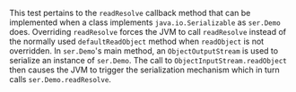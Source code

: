 [//]: # (MAIN: ser.Demo)
This test pertains to the ```readResolve``` callback method that can be implemented when a class
implements ```java.io.Serializable``` as ```ser.Demo``` does. Overriding ```readResolve``` forces
the JVM to call ```readResolve``` instead of the normally used ```defaultReadObject``` method when 
```readObject``` is not overridden. In ```ser.Demo```'s main method, an ```ObjectOutputStream``` is
used to serialize an instance of ```ser.Demo```. The call to ```ObjectInputStream.readObject``` then
causes the JVM to trigger the serialization mechanism which in turn calls ```ser.Demo.readResolve```.
